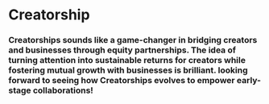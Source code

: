 # Creatorship

### Creatorships sounds like a game-changer in bridging creators and businesses through equity partnerships. The idea of turning attention into sustainable returns for creators while fostering mutual growth with businesses is brilliant. looking forward to seeing how Creatorships evolves to empower early-stage collaborations!
